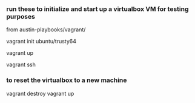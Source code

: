 
### run these to initialize and start up a virtualbox VM for testing purposes
 from austin-playbooks/vagrant/

 vagrant init ubuntu/trusty64

 vagrant up

 vagrant ssh

### to reset the virtualbox to a new machine
 vagrant destroy
 vagrant up
